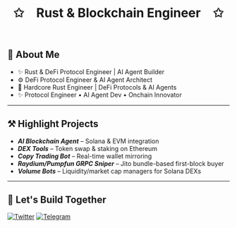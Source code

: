 
<p align="center">
    <h1 align="center">✩&emsp;Rust & Blockchain Engineer&emsp;✩</h1>
</p>
<br>

## 🚀 About Me

- ✨ Rust & DeFi Protocol Engineer | AI Agent Builder
- ⚙️ DeFi Protocol Engineer & AI Agent Architect
- 🚀 Hardcore Rust Engineer | DeFi Protocols & AI Agents
- ✨ Protocol Engineer • AI Agent Dev • Onchain Innovator

---

## ⚒️ Highlight Projects

- **_AI Blockchain Agent_** – Solana & EVM integration
- **_DEX Tools_** – Token swap & staking on Ethereum
- **_Copy Trading Bot_** – Real-time wallet mirroring
- **_Raydium/Pumpfun GRPC Sniper_** – Jito bundle-based first-block buyer
- **_Volume Bots_** – Liquidity/market cap managers for Solana DEXs

---
## 🤝 Let's Build Together

<div style={{display : flex ; justify-content : space-evenly}}> 
     <a href="https://x.com/_rustelite1111" target="_blank"><img alt="Twitter"
        src="https://img.shields.io/badge/Twitter-000000?style=for-the-badge&logo=x&logoColor=white"/></a>
  <!--       <a href="https://wa.me/" target="_blank"><img alt="Whatsapp"
        src="https://img.shields.io/badge/Whatsapp-25d366?style=for-the-badge&logo=whatsapp&logoColor=white"/></a> 
    <a href="https://discordapp.com/users/471524111512764447" target="_blank"><img alt="Discord"
        src="https://img.shields.io/badge/Discord-7289DA?style=for-the-badge&logo=discord&logoColor=white"/></a>  -->
    <a href="https://t.me/@ajee1111" target="_blank"><img alt="Telegram"
        src="https://img.shields.io/badge/Telegram-26A5E4?style=for-the-badge&logo=telegram&logoColor=white"/></a>
</div>

